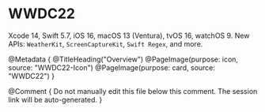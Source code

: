 # WWDC22

Xcode 14, Swift 5.7, iOS 16, macOS 13 (Ventura), tvOS 16, watchOS 9.
New APIs: ``WeatherKit``, ``ScreenCaptureKit``, ``Swift Regex``, and more. 

@Metadata {
   @TitleHeading("Overview")
   @PageImage(purpose: icon, source: "WWDC22-Icon")
   @PageImage(purpose: card, source: "WWDC22")
}

@Comment { Do not manually edit this file below this comment. The session link will be auto-generated. }
